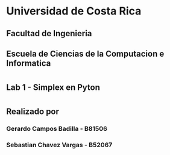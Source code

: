 # Universidad de Costa Rica
## Facultad de Ingenieria
## Escuela de Ciencias de la Computacion e Informatica
#
## Lab 1 - Simplex en Pyton
#
## Realizado por
### Gerardo Campos Badilla - B81506
### Sebastian Chavez Vargas - B52067

